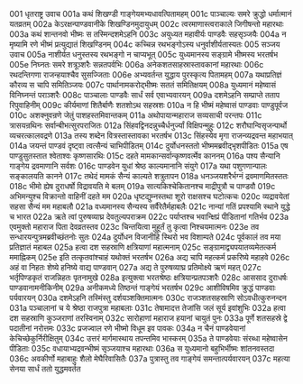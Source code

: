 001  धृतराष्ट्र उवाच
001a कथं शिखण्डी गाङ्गेयमभ्यधावत्पितामहम्
001c पाञ्चाल्यः समरे क्रुद्धो धर्मात्मानं यतव्रतम्
002a केऽरक्षन्पाण्डवानीके शिखण्डिनमुदायुधम्
002c त्वरमाणास्त्वराकाले जिगीषन्तो महारथाः
003a कथं शान्तनवो भीष्मः स तस्मिन्दशमेऽहनि
003c अयुध्यत महावीर्यः पाण्डवैः सहसृञ्जयैः
004a न मृष्यामि रणे भीष्मं प्रत्युद्यातं शिखण्डिनम्
004c कच्चिन्न रथभङ्गोऽस्य धनुर्वाशीर्यतास्यतः
005  सञ्जय उवाच
005a नाशीर्यत धनुस्तस्य रथभङ्गो न चाप्यभूत्
005c युध्यमानस्य सङ्ग्रामे भीष्मस्य भरतर्षभ
005e निघ्नतः समरे शत्रूञ्शरैः सन्नतपर्वभिः
006a अनेकशतसाहस्रास्तावकानां महारथाः
006c रथदन्तिगणा राजन्हयाश्चैव सुसज्जिताः
006e अभ्यवर्तन्त युद्धाय पुरस्कृत्य पितामहम्
007a यथाप्रतिज्ञं कौरव्य स चापि समितिञ्जयः
007c पार्थानामकरोद्भीष्मः सततं समितिक्षयम्
008a युध्यमानं महेष्वासं विनिघ्नन्तं पराञ्शरैः
008c पाञ्चालाः पाण्डवैः सार्धं सर्व एवाभ्यवारयन्
009a दशमेऽहनि सम्प्राप्ते तताप रिपुवाहिनीम्
009c कीर्यमाणां शितैर्बाणैः शतशोऽथ सहस्रशः
010a न हि भीष्मं महेष्वासं पाण्डवाः पाण्डुपूर्वज
010c अशक्नुवन्रणे जेतुं पाशहस्तमिवान्तकम्
011a अथोपायान्महाराज सव्यसाची परन्तपः
011c त्रासयन्रथिनः सर्वान्बीभत्सुरपराजितः
012a सिंहवद्विनदन्नुच्चैर्धनुर्ज्यां विक्षिपन्मुहुः
012c शरौघान्विसृजन्पार्थो व्यचरत्कालवद्रणे
013a तस्य शब्देन वित्रस्तास्तावका भरतर्षभ
013c सिंहस्येव मृगा राजन्व्यद्रवन्त महाभयात्
014a जयन्तं पाण्डवं दृष्ट्वा त्वत्सैन्यं चाभिपीडितम्
014c दुर्योधनस्ततो भीष्ममब्रवीद्भृशपीडितः
015a एष पाण्डुसुतस्तात श्वेताश्वः कृष्णसारथिः
015c दहते मामकान्सर्वान्कृष्णवर्त्मेव काननम्
016a पश्य सैन्यानि गाङ्गेय द्रवमाणानि सर्वशः
016c पाण्डवेन युधां श्रेष्ठ काल्यमानानि संयुगे
017a यथा पशुगणान्पालः सङ्कालयति कानने
017c तथेदं मामकं सैन्यं काल्यते शत्रुतापन
018a धनञ्जयशरैर्भग्नं द्रवमाणमितस्ततः
018c भीमो ह्येष दुराधर्षो विद्रावयति मे बलम्
019a सात्यकिश्चेकितानश्च माद्रीपुत्रौ च पाण्डवौ
019c अभिमन्युश्च विक्रान्तो वाहिनीं दहते मम
020a धृष्टद्युम्नस्तथा शूरो राक्षसश्च घटोत्कचः
020c व्यद्रावयेतां सहसा सैन्यं मम महाबलौ
021a वध्यमानस्य सैन्यस्य सर्वैरेतैर्महाबलैः
021c नान्यां गतिं प्रपश्यामि स्थाने युद्धे च भारत
022a ऋते त्वां पुरुषव्याघ्र देवतुल्यपराक्रम
022c पर्याप्तश्च भवान्क्षिप्रं पीडितानां गतिर्भव
023a एवमुक्तो महाराज पिता देवव्रतस्तव
023c चिन्तयित्वा मुहूर्तं तु कृत्वा निश्चयमात्मनः
023e तव सन्धारयन्पुत्रमब्रवीच्छंतनोः सुतः
024a दुर्योधन विजानीहि स्थिरो भव विशाम्पते
024c पूर्वकालं तव मया प्रतिज्ञातं महाबल
025a हत्वा दश सहस्राणि क्षत्रियाणां महात्मनाम्
025c सङ्ग्रामाद्व्यपयातव्यमेतत्कर्म ममाह्निकम्
025e इति तत्कृतवांश्चाहं यथोक्तं भरतर्षभ
026a अद्य चापि महत्कर्म प्रकरिष्ये महाहवे
026c अहं वा निहतः शेष्ये हनिष्ये वाद्य पाण्डवान्
027a अद्य ते पुरुषव्याघ्र प्रतिमोक्ष्ये ऋणं महत्
027c भर्तृपिण्डकृतं राजन्निहतः पृतनामुखे
028a इत्युक्त्वा भरतश्रेष्ठः क्षत्रियान्प्रतपञ्शरैः
028c आससाद दुराधर्षः पाण्डवानामनीकिनीम्
029a अनीकमध्ये तिष्ठन्तं गाङ्गेयं भरतर्षभ
029c आशीविषमिव क्रुद्धं पाण्डवाः पर्यवारयन्
030a दशमेऽहनि तस्मिंस्तु दर्शयञ्शक्तिमात्मनः
030c राजञ्शतसहस्राणि सोऽवधीत्कुरुनन्दन
031a पञ्चालानां च ये श्रेष्ठा राजपुत्रा महाबलाः
031c तेषामादत्त तेजांसि जलं सूर्य इवांशुभिः
032a हत्वा दश सहस्राणि कुञ्जराणां तरस्विनाम्
032c सारोहाणां महाराज हयानां चायुतं पुनः
033a पूर्णे शतसहस्रे द्वे पदातीनां नरोत्तमः
033c प्रजज्वाल रणे भीष्मो विधूम इव पावकः
034a न चैनं पाण्डवेयानां केचिच्छेकुर्निरीक्षितुम्
034c उत्तरं मार्गमास्थाय तपन्तमिव भास्करम्
035a ते पाण्डवेयाः संरब्धा महेष्वासेन पीडिताः
035c वधायाभ्यद्रवन्भीष्मं सृञ्जयाश्च महारथाः
036a स युध्यमानो बहुभिर्भीष्मः शांतनवस्तदा
036c अवकीर्णो महाबाहुः शैलो मेघैरिवासितैः
037a पुत्रास्तु तव गाङ्गेयं समन्तात्पर्यवारयन्
037c महत्या सेनया सार्धं ततो युद्धमवर्तत

